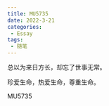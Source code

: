 ```yaml
---
title: MU5735
date: 2022-3-21
categories:
 - Essay
tags:
 - 随笔
---
```


总以为来日方长，却忘了世事无常。

珍爱生命，热爱生命，尊重生命。

MU5735
